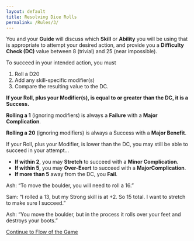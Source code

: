 ```yaml
---
layout: default
title: Resolving Dice Rolls
permalink: /Rules/3/
---
```

You and your **Guide** will discuss which **Skill** or **Ability** you will be using that is appropriate to attempt your desired action, and provide you a **Difficulty Check (DC)** value between 8 (trivial) and 25 (near impossible).

To succeed in your intended action, you must
1. Roll a D20
2. Add any skill-specific modifier(s)
3. Compare the resulting value to the DC.

  **If your Roll, plus your Modifier(s), is equal to or greater**
  **than the DC, it is a Success.**

**Rolling a 1** (ignoring modifiers) is always a **Failure** with a **Major Complication**.

**Rolling a 20** (ignoring modifiers) is always a Success with a **Major Benefit**.

If your Roll, plus your Modifier, is lower than the DC,
you may still be able to succeed in your attempt…
- **If within 2**, you may **Stretch** to succeed with a	**Minor Complication**. 
- **If within 5**, you may **Over-Exert** to succeed with a  **MajorComplication**. 
- **If more than 5** away from the DC, you **Fail**.
      
Ash: “To move the boulder, you will need to roll a 16.” 

Sam: “I rolled a 13, but my Strong skill is at +2. So 15 	total. I want to stretch to make sure I succeed.”

Ash: “You move the boulder, but in the process it rolls over your feet and destroys your boots.”

[Continue to Flow of the Game]({{site.baseurl}}/Rules/4/) 
